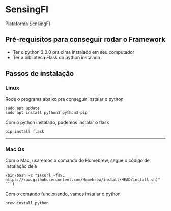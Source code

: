 # SensingFI
Plataforma SensingFI

## Pré-requisitos para conseguir rodar o Framework

- Ter o python 3.0.0 pra cima instalado em seu computador
- Ter a biblioteca Flask do python instalada

## Passos de instalação
### Linux 
Rode o programa abaixo pra conseguir instalar o python
```
sudo apt update
sudo apt install python3 python3-pip
```
Com o python instalado, podemos instalar o flask
```
pip install flask
```

---
### Mac Os
Com o Mac, usaremos o comando do Homebrew, segue o código de instalação dele
```
/bin/bash -c "$(curl -fsSL https://raw.githubusercontent.com/Homebrew/install/HEAD/install.sh)"
```)
```

Com o comando funcionando, vamos instalar o python
```
brew install python
```
